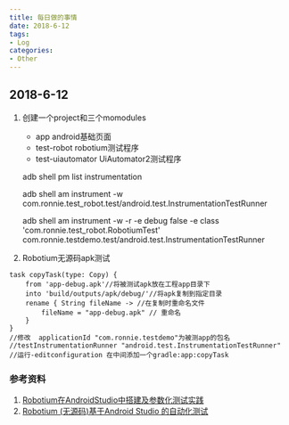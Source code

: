 ```yaml
---
title: 每日做的事情
date: 2018-6-12
tags:
- Log
categories:
- Other
---
```


## 2018-6-12
1. 创建一个project和三个momodules
    * app android基础页面
    * test-robot robotium测试程序
    * test-uiautomator UiAutomator2测试程序

    adb shell
    pm list instrumentation

    adb shell am instrument -w com.ronnie.test_robot.test/android.test.InstrumentationTestRunner

    adb shell am instrument -w -r   -e debug false -e class 'com.ronnie.test_robot.RobotiumTest' com.ronnie.testdemo.test/android.test.InstrumentationTestRunner

2. Robotium无源码apk测试
```
task copyTask(type: Copy) {
    from 'app-debug.apk'//将被测试apk放在工程app目录下
    into 'build/outputs/apk/debug/'//将apk复制到指定目录
    rename { String fileName -> //在复制时重命名文件
        fileName = "app-debug.apk" // 重命名
    }
}
//修改  applicationId "com.ronnie.testdemo"为被测app的包名
//testInstrumentationRunner "android.test.InstrumentationTestRunner"
//运行-editconfiguration 在中间添加一个gradle:app:copyTask
```

### 参考资料
1. [Robotium在AndroidStudio中搭建及参数化测试实践](https://blog.csdn.net/xlyrh/article/details/52851037)
2. [Robotium (无源码)基于Android Studio 的自动化测试](https://github.com/ttraveler/robotium-as-demo/blob/master/tutorial/t2.md)